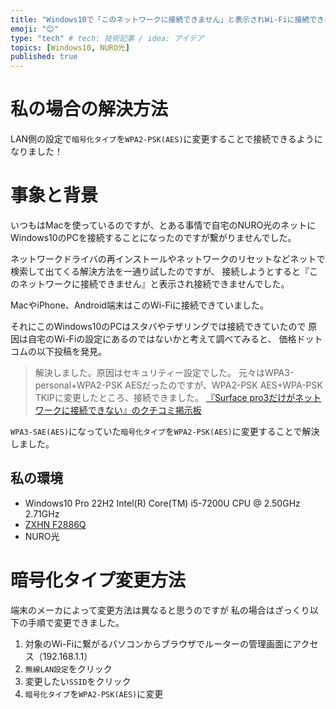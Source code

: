 ```yaml
---
title: "Windows10で「このネットワークに接続できません」と表示されWi-Fiに接続できない"
emoji: "😊"
type: "tech" # tech: 技術記事 / idea: アイデア
topics: [Windows10, NURO光]
published: true
---
```


# 私の場合の解決方法
LAN側の設定で`暗号化タイプ`を`WPA2-PSK(AES)`に変更することで接続できるようになりました！

# 事象と背景
いつもはMacを使っているのですが、とある事情で自宅のNURO光のネットにWindows10のPCを接続することになったのですが繋がりませんでした。

ネットワークドライバの再インストールやネットワークのリセットなどネットで検索して出てくる解決方法を一通り試したのですが、
接続しようとすると『このネットワークに接続できません』と表示され接続できませんでした。

MacやiPhone、Android端末はこのWi-Fiに接続できていました。

それにこのWindows10のPCはスタバやテザリングでは接続できていたので
原因は自宅のWi-Fiの設定にあるのではないかと考えて調べてみると、
価格ドットコムの以下投稿を発見。

>解決しました。原因はセキュリティー設定でした。
>元々はWPA3-personal+WPA2-PSK AESだったのですが、WPA2-PSK AES+WPA-PSK TKIPに変更したところ、接続できました。
[『Surface pro3だけがネットワークに接続できない』のクチコミ掲示板](https://bbs.kakaku.com/bbs/K0001258235/SortID=24376916/)

`WPA3-SAE(AES)`になっていた`暗号化タイプ`を`WPA2-PSK(AES)`に変更することで解決しました。


## 私の環境

- Windows10 Pro 22H2 Intel(R) Core(TM) i5-7200U CPU @ 2.50GHz 2.71GHz
- [ZXHN F2886Q](https://www.ztedevices.com/jp/product/onf-f2886q/)
- NURO光


# 暗号化タイプ変更方法

端末のメーカによって変更方法は異なると思うのですが
私の場合はざっくり以下の手順で変更できました。

1. 対象のWi-Fiに繋がるパソコンからブラウザでルーターの管理画面にアクセス（192.168.1.1）
2. `無線LAN設定`をクリック
3. 変更したい`SSID`をクリック
4. `暗号化タイプ`を`WPA2-PSK(AES)`に変更
